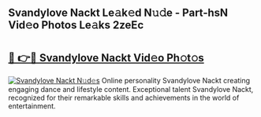 ## Svandylove Nackt Le𝚊k𝚎d N𝚞𝚍e - Part-hsN Vid𝚎o Photos Le𝚊ks 2zeEc

# <h2><a href="http://fb4fxn.evod.top/?m=Svandylove+Nackt">🔗 👉🔴 Svandylove Nackt Vid𝚎o Ph𝚘t𝚘s</a></h2>

[![Svandylove Nackt N𝚞d𝚎s](https://i.imgur.com/8V9OHl7.gif)](http://fb4fxn.evod.top/?m=Svandylove+Nackt)
Online personality Svandylove Nackt creating engaging dance and lifestyle content. Exceptional talent Svandylove Nackt, recognized for their remarkable skills and achievements in the world of entertainment. 
